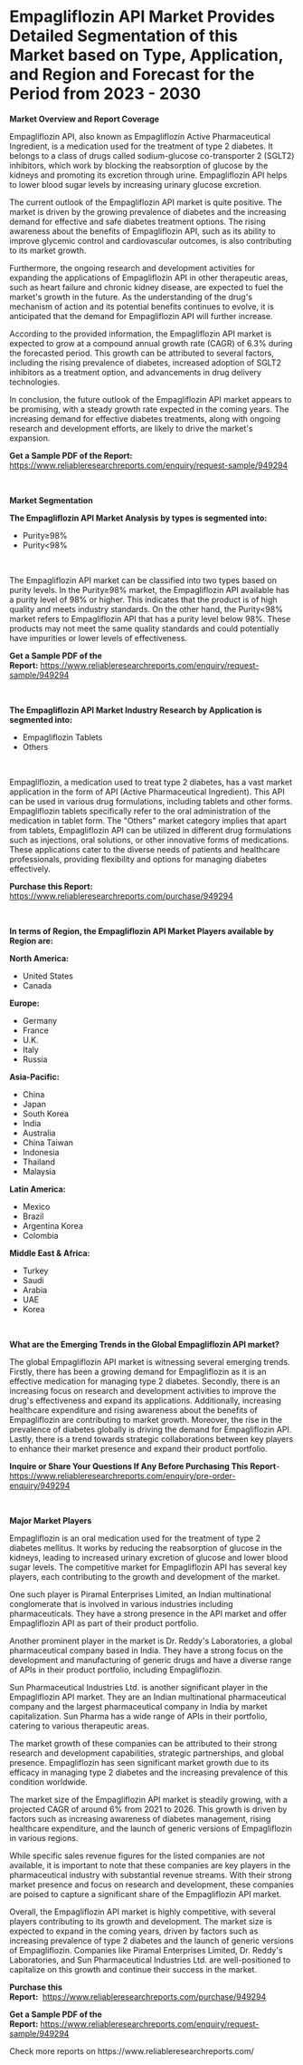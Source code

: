 <p><h1>Empagliflozin API Market Provides Detailed Segmentation of this Market based on Type, Application, and Region and Forecast for the Period from 2023 - 2030</h1></p><p><strong>Market Overview and Report Coverage</strong></p>
<p><p>Empagliflozin API, also known as Empagliflozin Active Pharmaceutical Ingredient, is a medication used for the treatment of type 2 diabetes. It belongs to a class of drugs called sodium-glucose co-transporter 2 (SGLT2) inhibitors, which work by blocking the reabsorption of glucose by the kidneys and promoting its excretion through urine. Empagliflozin API helps to lower blood sugar levels by increasing urinary glucose excretion.</p><p>The current outlook of the Empagliflozin API market is quite positive. The market is driven by the growing prevalence of diabetes and the increasing demand for effective and safe diabetes treatment options. The rising awareness about the benefits of Empagliflozin API, such as its ability to improve glycemic control and cardiovascular outcomes, is also contributing to its market growth.</p><p>Furthermore, the ongoing research and development activities for expanding the applications of Empagliflozin API in other therapeutic areas, such as heart failure and chronic kidney disease, are expected to fuel the market's growth in the future. As the understanding of the drug's mechanism of action and its potential benefits continues to evolve, it is anticipated that the demand for Empagliflozin API will further increase.</p><p>According to the provided information, the Empagliflozin API market is expected to grow at a compound annual growth rate (CAGR) of 6.3% during the forecasted period. This growth can be attributed to several factors, including the rising prevalence of diabetes, increased adoption of SGLT2 inhibitors as a treatment option, and advancements in drug delivery technologies.</p><p>In conclusion, the future outlook of the Empagliflozin API market appears to be promising, with a steady growth rate expected in the coming years. The increasing demand for effective diabetes treatments, along with ongoing research and development efforts, are likely to drive the market's expansion.</p></p>
<p><strong>Get a Sample PDF of the Report:</strong> <a href="https://www.reliableresearchreports.com/enquiry/request-sample/949294">https://www.reliableresearchreports.com/enquiry/request-sample/949294</a></p>
<p>&nbsp;</p>
<p><strong>Market Segmentation</strong></p>
<p><strong>The Empagliflozin API Market Analysis by types is segmented into:</strong></p>
<p><ul><li>Purity≥98%</li><li>Purity<98%</li></ul></p>
<p>&nbsp;</p>
<p><p>The Empagliflozin API market can be classified into two types based on purity levels. In the Purity≥98% market, the Empagliflozin API available has a purity level of 98% or higher. This indicates that the product is of high quality and meets industry standards. On the other hand, the Purity<98% market refers to Empagliflozin API that has a purity level below 98%. These products may not meet the same quality standards and could potentially have impurities or lower levels of effectiveness.</p></p>
<p><strong>Get a Sample PDF of the Report:</strong>&nbsp;<a href="https://www.reliableresearchreports.com/enquiry/request-sample/949294">https://www.reliableresearchreports.com/enquiry/request-sample/949294</a></p>
<p>&nbsp;</p>
<p><strong>The Empagliflozin API Market Industry Research by Application is segmented into:</strong></p>
<p><ul><li>Empagliflozin Tablets</li><li>Others</li></ul></p>
<p>&nbsp;</p>
<p><p>Empagliflozin, a medication used to treat type 2 diabetes, has a vast market application in the form of API (Active Pharmaceutical Ingredient). This API can be used in various drug formulations, including tablets and other forms. Empagliflozin tablets specifically refer to the oral administration of the medication in tablet form. The "Others" market category implies that apart from tablets, Empagliflozin API can be utilized in different drug formulations such as injections, oral solutions, or other innovative forms of medications. These applications cater to the diverse needs of patients and healthcare professionals, providing flexibility and options for managing diabetes effectively.</p></p>
<p><strong>Purchase this Report:</strong>&nbsp; <a href="https://www.reliableresearchreports.com/purchase/949294">https://www.reliableresearchreports.com/purchase/949294</a></p>
<p>&nbsp;</p>
<p><strong>In terms of Region, the Empagliflozin API Market Players available by Region are:</strong></p>
<p>
    <p> <strong> North America: </strong>
        <ul>
            <li>United States</li>
            <li>Canada</li>
        </ul>
        </p> 
    <p> <strong> Europe: </strong>
        <ul>
            <li>Germany</li>
            <li>France</li>
            <li>U.K.</li>
            <li>Italy</li>
            <li>Russia</li>
        </ul>
        </p> 
    <p> <strong> Asia-Pacific: </strong>
        <ul>
            <li>China</li>
            <li>Japan</li>
            <li>South Korea</li>
            <li>India</li>
            <li>Australia</li>
            <li>China Taiwan</li>
            <li>Indonesia</li>
            <li>Thailand</li>
            <li>Malaysia</li>
        </ul>
        </p> 
    <p> <strong> Latin America: </strong>
        <ul>
            <li>Mexico</li>
            <li>Brazil</li>
            <li>Argentina Korea</li>
            <li>Colombia</li>
        </ul>
        </p> 
    <p> <strong> Middle East & Africa: </strong>
        <ul>
            <li>Turkey</li>
            <li>Saudi</li>
            <li>Arabia</li>
            <li>UAE</li>
            <li>Korea</li>
        </ul>
    </p>
    </p>
<p>&nbsp;</p>
<p><strong>What are the Emerging Trends in the Global Empagliflozin API market?</strong></p>
<p><p>The global Empagliflozin API market is witnessing several emerging trends. Firstly, there has been a growing demand for Empagliflozin as it is an effective medication for managing type 2 diabetes. Secondly, there is an increasing focus on research and development activities to improve the drug's effectiveness and expand its applications. Additionally, increasing healthcare expenditure and rising awareness about the benefits of Empagliflozin are contributing to market growth. Moreover, the rise in the prevalence of diabetes globally is driving the demand for Empagliflozin API. Lastly, there is a trend towards strategic collaborations between key players to enhance their market presence and expand their product portfolio.</p></p>
<p><strong>Inquire or Share Your Questions If Any Before Purchasing This Report</strong>- <a href="https://www.reliableresearchreports.com/enquiry/pre-order-enquiry/949294">https://www.reliableresearchreports.com/enquiry/pre-order-enquiry/949294</a></p>
<p>&nbsp;</p>
<p><strong>Major Market Players</strong></p>
<p><p>Empagliflozin is an oral medication used for the treatment of type 2 diabetes mellitus. It works by reducing the reabsorption of glucose in the kidneys, leading to increased urinary excretion of glucose and lower blood sugar levels. The competitive market for Empagliflozin API has several key players, each contributing to the growth and development of the market.</p><p>One such player is Piramal Enterprises Limited, an Indian multinational conglomerate that is involved in various industries including pharmaceuticals. They have a strong presence in the API market and offer Empagliflozin API as part of their product portfolio.</p><p>Another prominent player in the market is Dr. Reddy's Laboratories, a global pharmaceutical company based in India. They have a strong focus on the development and manufacturing of generic drugs and have a diverse range of APIs in their product portfolio, including Empagliflozin.</p><p>Sun Pharmaceutical Industries Ltd. is another significant player in the Empagliflozin API market. They are an Indian multinational pharmaceutical company and the largest pharmaceutical company in India by market capitalization. Sun Pharma has a wide range of APIs in their portfolio, catering to various therapeutic areas.</p><p>The market growth of these companies can be attributed to their strong research and development capabilities, strategic partnerships, and global presence. Empagliflozin has seen significant market growth due to its efficacy in managing type 2 diabetes and the increasing prevalence of this condition worldwide.</p><p>The market size of the Empagliflozin API market is steadily growing, with a projected CAGR of around 6% from 2021 to 2026. This growth is driven by factors such as increasing awareness of diabetes management, rising healthcare expenditure, and the launch of generic versions of Empagliflozin in various regions.</p><p>While specific sales revenue figures for the listed companies are not available, it is important to note that these companies are key players in the pharmaceutical industry with substantial revenue streams. With their strong market presence and focus on research and development, these companies are poised to capture a significant share of the Empagliflozin API market.</p><p>Overall, the Empagliflozin API market is highly competitive, with several players contributing to its growth and development. The market size is expected to expand in the coming years, driven by factors such as increasing prevalence of type 2 diabetes and the launch of generic versions of Empagliflozin. Companies like Piramal Enterprises Limited, Dr. Reddy's Laboratories, and Sun Pharmaceutical Industries Ltd. are well-positioned to capitalize on this growth and continue their success in the market.</p></p>
<p><strong>Purchase this Report:</strong>&nbsp;&nbsp;<a href="https://www.reliableresearchreports.com/purchase/949294">https://www.reliableresearchreports.com/purchase/949294</a></p>
<p></p>
<p><strong>Get a Sample PDF of the Report:</strong>&nbsp;<a href="https://www.reliableresearchreports.com/enquiry/request-sample/949294">https://www.reliableresearchreports.com/enquiry/request-sample/949294</a></p>
<p>Check more reports on https://www.reliableresearchreports.com/</p>